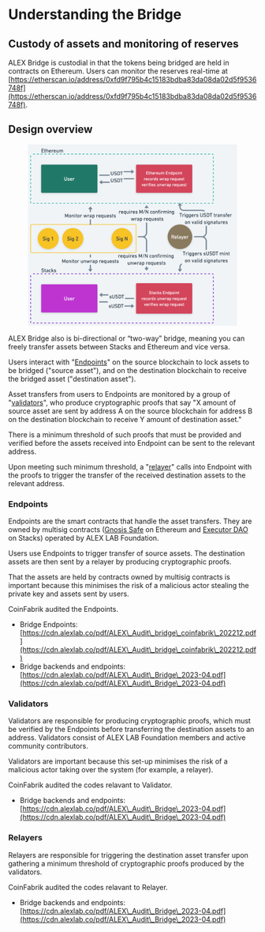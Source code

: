 # Understanding the Bridge

## Custody of assets and monitoring of reserves

ALEX Bridge is custodial in that the tokens being bridged are held in contracts on Ethereum. Users can monitor the reserves real-time at [https://etherscan.io/address/0xfd9f795b4c15183bdba83da08da02d5f9536748f](https://etherscan.io/address/0xfd9f795b4c15183bdba83da08da02d5f9536748f).

## Design overview

<figure><img src="../.gitbook/assets/image (1).png" alt=""><figcaption></figcaption></figure>

ALEX Bridge also is bi-directional or “two-way” bridge, meaning you can freely transfer assets between Stacks and Ethereum and vice versa.

Users interact with "[Endpoints](understanding-the-bridge.md#endpoints)" on the source blockchain to lock assets to be bridged ("source asset"), and on the destination blockchain to receive the bridged asset ("destination asset").

Asset transfers from users to Endpoints are monitored by a group of "[validators](understanding-the-bridge.md#validators)", who produce cryptographic proofs that say "X amount of source asset are sent by address A on the source blockchain for address B on the destination blockchain to receive Y amount of destination asset."

There is a minimum threshold of such proofs that must be provided and verified before the assets received into Endpoint can be sent to the relevant address.

Upon meeting such minimum threshold, a "[relayer](understanding-the-bridge.md#relayers)" calls into Endpoint with the proofs to trigger the transfer of the received destination assets to the relevant address.

### Endpoints

Endpoints are the smart contracts that handle the asset transfers. They are owned by multisig contracts ([Gnosis Safe](https://safe.global/) on Ethereum and [Executor DAO](https://explorer.stacks.co/txid/0xf4bd95ea0486e6a50ae632c613f1d72b2a5bbbc4211b494cd0f1d3443658544d?chain=mainnet) on Stacks) operated by ALEX LAB Foundation.

Users use Endpoints to trigger transfer of source assets. The destination assets are then sent by a relayer by producing cryptographic proofs.

That the assets are held by contracts owned by multisig contracts is important because this minimises the risk of a malicious actor stealing the private key and assets sent by users.

CoinFabrik audited the Endpoints.

* Bridge Endpoints: [https://cdn.alexlab.co/pdf/ALEX\_Audit\_bridge\_coinfabrik\_202212.pdf](https://cdn.alexlab.co/pdf/ALEX\_Audit\_bridge\_coinfabrik\_202212.pdf)
* Bridge backends and endpoints: [https://cdn.alexlab.co/pdf/ALEX\_Audit\_Bridge\_2023-04.pdf](https://cdn.alexlab.co/pdf/ALEX\_Audit\_Bridge\_2023-04.pdf)

### Validators

Validators are responsible for producing cryptographic proofs, which must be verified by the Endpoints before transferring the destination assets to an address. Validators consist of ALEX LAB Foundation members and active community contributors.&#x20;

Validators are important because this set-up minimises the risk of a malicious actor taking over the system (for example, a relayer).

CoinFabrik audited the codes relavant to Validator.

* Bridge backends and endpoints: [https://cdn.alexlab.co/pdf/ALEX\_Audit\_Bridge\_2023-04.pdf](https://cdn.alexlab.co/pdf/ALEX\_Audit\_Bridge\_2023-04.pdf)

### Relayers

Relayers are responsible for triggering the destination asset transfer upon gathering a minimum threshold of cryptographic proofs produced by the validators.

CoinFabrik audited the codes relavant to Relayer.

* Bridge backends and endpoints: [https://cdn.alexlab.co/pdf/ALEX\_Audit\_Bridge\_2023-04.pdf](https://cdn.alexlab.co/pdf/ALEX\_Audit\_Bridge\_2023-04.pdf)






